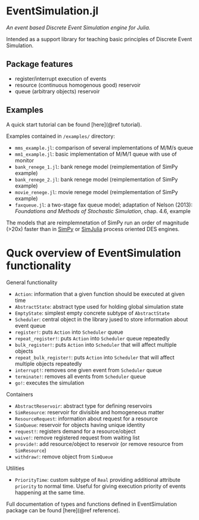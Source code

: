 # EventSimulation.jl

*An event based Discrete Event Simulation engine for Julia.*

Intended as a support library for teaching basic principles of Discrete Event Simulation.

## Package features

* register/interrupt execution of events
* resource (continuous homogenous good) reservoir
* queue (arbitrary objects) reservoir

## Examples

A quick start tutorial can be found [here](@ref tutorial).

Examples contained in `/examples/` directory:
* `mms_example.jl`: comparison of several implementations of M/M/s queue
* `mm1_example.jl`: basic implementation of M/M/1 queue with use of monitor
* `bank_renege_1.jl`: bank renege model (reimplementation of SimPy example)
* `bank_renege_2.jl`: bank renege model (reimplementation of SimPy example)
* `movie_renege.jl`: movie renege model (reimplementation of SimPy example)
* `faxqueue.jl`: a two-stage fax queue model;
  adaptation of Nelson (2013): *Foundations and Methods of Stochastic Simulation*,
  chap. 4.6, example

The models that are reimplemnetation of SimPy run an order of magnitude (>20x)
faster than in [SimPy](https://bitbucket.org/simpy/simpy/) or
[SimJulia](https://github.com/BenLauwens/SimJulia.jl)
process oriented DES engines.

# Quck overview of EventSimulation functionality

General functionality

* `Action`: information that a given function should be executed at given
  time
* `AbstractState`: abstract type used for holding global simulation state
* `EmptyState`: simplest empty concrete subtype of `AbstractState`
* `Scheduler`: central object in the library jused to store information about
  event queue
* `register!`: puts `Action` into `Scheduler` queue
* `repeat_register!`: puts `Action` into `Scheduler` queue repeatedly
* `bulk_register!`: puts `Action` into `Scheduler` that will affect
  multiple objects
* `repeat_bulk_register!`: puts `Action` into `Scheduler` that will affect
  multiple objects repeatedly
* `interrupt!`: removes one given event from `Scheduler` queue
* `terminate!`: removes all events from `Scheduler` queue
* `go!`: executes the simulation

Containers

* `AbstractReservoir`: abstract type for defining reservoirs
* `SimResource`: reservoir for divisible and homogeneous matter
* `ResourceRequest`: information about request for a resource
* `SimQueue`: reservoir for objects having unique identity
* `request!`: registers demand for a resource/object
* `waive!`: remove registered request from waiting list
* `provide!`: add resource/object to reservoir
  (or remove resource from `SimResource`)
* `withdraw!`: remove object from `SimQueue`

Utilities

* `PriorityTime`: custom subtype of `Real` providing additional attribute
  `priority` to normal time. Useful for giving execution priority of events
  happening at the same time.

Full documentation of types and functions defined in EventSimulation package
can be found [here](@ref reference).
